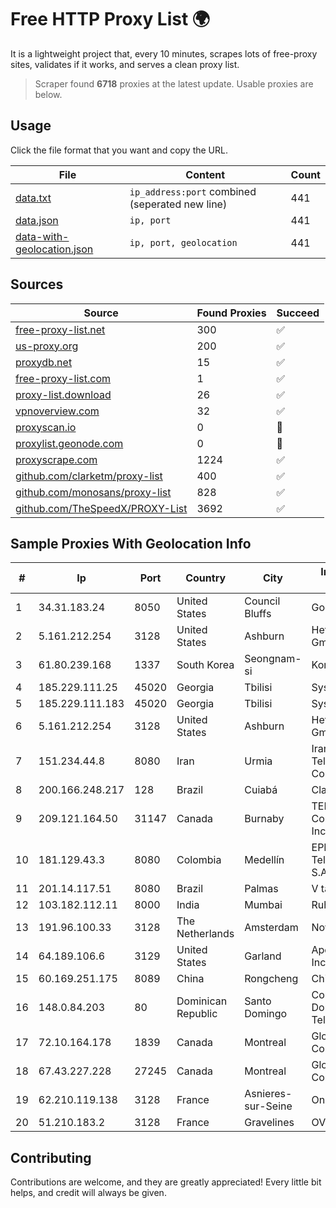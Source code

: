 
# Free HTTP Proxy List 🌍

It is a lightweight project that, every 10 minutes, scrapes lots of free-proxy sites, validates if it works, and serves a clean proxy list.


> Scraper found **6718** proxies at the latest update. Usable proxies are below.

## Usage

Click the file format that you want and copy the URL.


|File|Content|Count|
|----|-------|-----|
|[data.txt](https://raw.githubusercontent.com/themiralay/Proxy-List-World/master/data.txt)|`ip_address:port` combined (seperated new line)|441|
|[data.json](https://raw.githubusercontent.com/themiralay/Proxy-List-World/master/data.json)|`ip, port`|441|
|[data-with-geolocation.json](https://raw.githubusercontent.com/themiralay/Proxy-List-World/master/data-with-geolocation.json)|`ip, port, geolocation`|441|

## Sources

|Source|Found Proxies|Succeed|
|------|-------------|-------|
|[free-proxy-list.net](https://free-proxy-list.net)|300|✅|
|[us-proxy.org](https://www.us-proxy.org)|200|✅|
|[proxydb.net](http://proxydb.net)|15|✅|
|[free-proxy-list.com](https://free-proxy-list.com/?page=&port=&type%5B%5D=http&type%5B%5D=https&up_time=0&search=Search)|1|✅|
|[proxy-list.download](https://www.proxy-list.download/HTTP)|26|✅|
|[vpnoverview.com](https://vpnoverview.com/privacy/anonymous-browsing/free-proxy-servers)|32|✅|
|[proxyscan.io](https://www.proxyscan.io)|0|🚫|
|[proxylist.geonode.com](https://proxylist.geonode.com/api/proxy-list?limit=300&page=1&sort_by=lastChecked&sort_type=desc&protocols=http,https)|0|🚫|
|[proxyscrape.com](https://api.proxyscrape.com/v2/?request=displayproxies&protocol=http&timeout=10000&country=all&ssl=all&anonymity=all)|1224|✅|
|[github.com/clarketm/proxy-list](https://raw.githubusercontent.com/clarketm/proxy-list/master/proxy-list-raw.txt)|400|✅|
|[github.com/monosans/proxy-list](https://raw.githubusercontent.com/monosans/proxy-list/main/proxies/http.txt)|828|✅|
|[github.com/TheSpeedX/PROXY-List](https://raw.githubusercontent.com/TheSpeedX/PROXY-List/master/http.txt)|3692|✅|


## Sample Proxies With Geolocation Info

|#|Ip|Port|Country|City|Internet Service Provider|
|-|--|----|-------|----|-------------------------|
|1|34.31.183.24|8050|United States|Council Bluffs|Google LLC|
|2|5.161.212.254|3128|United States|Ashburn|Hetzner Online GmbH|
|3|61.80.239.168|1337|South Korea|Seongnam-si|Korea Telecom|
|4|185.229.111.25|45020|Georgia|Tbilisi|Sysnet LLC|
|5|185.229.111.183|45020|Georgia|Tbilisi|Sysnet LLC|
|6|5.161.212.254|3128|United States|Ashburn|Hetzner Online GmbH|
|7|151.234.44.8|8080|Iran|Urmia|Iran Telecommunication Company PJS|
|8|200.166.248.217|128|Brazil|Cuiabá|Claro S.A|
|9|209.121.164.50|31147|Canada|Burnaby|TELUS Communications Inc.|
|10|181.129.43.3|8080|Colombia|Medellín|EPM Telecomunicaciones S.A. E.S.P.|
|11|201.14.117.51|8080|Brazil|Palmas|V tal|
|12|103.182.112.11|8000|India|Mumbai|Ruhi Infotech|
|13|191.96.100.33|3128|The Netherlands|Amsterdam|NovoServe B.V.|
|14|64.189.106.6|3129|United States|Garland|Apogee Telecom Inc.|
|15|60.169.251.175|8089|China|Rongcheng|Chinanet|
|16|148.0.84.203|80|Dominican Republic|Santo Domingo|Compañía Dominicana de Teléfonos S. A.|
|17|72.10.164.178|1839|Canada|Montreal|GloboTech Communications|
|18|67.43.227.228|27245|Canada|Montreal|GloboTech Communications|
|19|62.210.119.138|3128|France|Asnieres-sur-Seine|Online S.A.S.|
|20|51.210.183.2|3128|France|Gravelines|OVH SAS|



## Contributing

Contributions are welcome, and they are greatly appreciated! Every
little bit helps, and credit will always be given.

